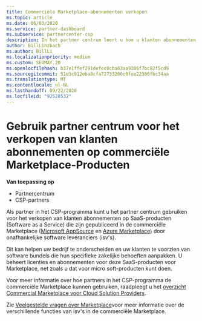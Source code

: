```yaml
---
title: Commerciële Marketplace-abonnementen verkopen
ms.topic: article
ms.date: 06/03/2020
ms.service: partner-dashboard
ms.subservice: partnercenter-csp
description: In het partner centrum leert u hoe u klanten abonnementen kunt verkopen aan SaaS-producten die op commerciële Marketplace worden gepubliceerd door onafhankelijke software leveranciers (Isv's).
author: BillLinzbach
ms.author: BillLi
ms.localizationpriority: medium
ms.custom: SEOMAY.20
ms.openlocfilehash: b37e1ffef291defec0cba03aa9306f7bc82f5cd9
ms.sourcegitcommit: 51e3c912eba8cfa72733206c0fee22386fbc34aa
ms.translationtype: MT
ms.contentlocale: nl-NL
ms.lasthandoff: 09/22/2020
ms.locfileid: "92528532"
---
```

# <a name="use-partner-center-to-sell-customers-subscriptions-to-commercial-marketplace-products"></a>Gebruik partner centrum voor het verkopen van klanten abonnementen op commerciële Marketplace-Producten

**Van toepassing op**

- Partnercentrum
- CSP-partners

Als partner in het CSP-programma kunt u het partner centrum gebruiken voor het verkopen van klanten abonnementen op SaaS-producten (Software as a Service) die zijn gepubliceerd in de commerciële Marketplace ([Microsoft AppSource](https://appsource.microsoft.com/) en [Azure Marketplace](https://azuremarketplace.microsoft.com/)) door onafhankelijke software leveranciers (isv's).

Dit kan helpen uw bedrijf te onderscheiden en uw klanten te voorzien van software bundels die hun specifieke zakelijke behoeften aanpakken. U beheert licenties en abonnementen voor deze SaaS-producten voor Marketplace, net zoals u dat voor micro soft-producten kunt doen.

Voor meer informatie over hoe partners in het CSP-programma de commerciële Marketplace kunnen gebruiken, raadpleegt u het [overzicht Commercial Marketplace voor Cloud Solution Providers](csp-commercial-marketplace-overview.md).

Zie [Veelgestelde vragen over Marketplace](/azure/marketplace/marketplace-faq-publisher-guide)voor meer informatie over de verschillende functies van isv's in de commerciële Marketplace.